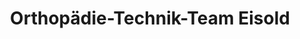 ---
title: "Orthopädie-Technik-Team Eisold"
url: /fellbach/orthopaedie-technik-team-eisold/
shop: Sanitätshaus
---